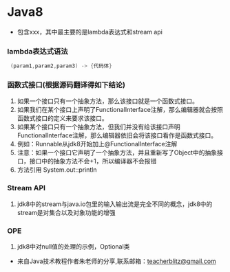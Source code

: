 # Java8

- 包含xxx，其中最主要的是lambda表达式和stream api

### lambda表达式语法
``` java
 (param1,param2,param3) -> {代码体}
```

### 函数式接口(根据源码翻译得如下结论)
1. 如果一个接口只有一个抽象方法，那么该接口就是一个函数式接口。
2. 如果我们在某个接口上声明了FunctionalInterface注解，那么编辑器就会按照函数式接口的定义来要求该接口。
3. 如果某个接口只有一个抽象方法，但我们并没有给该接口声明FunctionalInterface注解，那么编辑器依旧会将该接口看作是函数式接口。
4. 例如：Runnable从jdk8开始加上@FunctionalInterface注解
5. 注意：如果一个接口它声明了一个抽象方法，并且重新写了Object中的抽象接口，接口中的抽象方法不会+1，所以编译器不会报错
6. 方法引用 System.out::println

### Stream API
1. jdk8中的stream与java.io包里的输入输出流是完全不同的概念，jdk8中的stream是对集合以及对象功能的增强

### OPE
1. jdk8中对null值的处理的示例，Optional类



- 来自Java技术教程作者朱老师的分享,联系邮箱：teacherblitz@gmail.com
